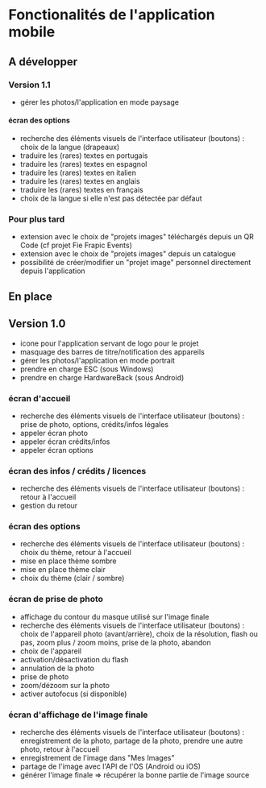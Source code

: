 # Fonctionalités de l'application mobile

## A développer

### Version 1.1

* gérer les photos/l'application en mode paysage

#### écran des options

* recherche des éléments visuels de l'interface utilisateur (boutons) : choix de la langue (drapeaux)
* traduire les (rares) textes en portugais
* traduire les (rares) textes en espagnol
* traduire les (rares) textes en italien
* traduire les (rares) textes en anglais
* traduire les (rares) textes en français
* choix de la langue si elle n'est pas détectée par défaut

### Pour plus tard

* extension avec le choix de "projets images" téléchargés depuis un QR Code (cf projet Fie Frapic Events)
* extension avec le choix de "projets images" depuis un catalogue
* possibilité de créer/modifier un "projet image" personnel directement depuis l'application

## En place

## Version 1.0

* icone pour l'application servant de logo pour le projet
* masquage des barres de titre/notification des appareils
* gérer les photos/l'application en mode portrait
* prendre en charge ESC (sous Windows)
* prendre en charge HardwareBack (sous Android)

### écran d'accueil

* recherche des éléments visuels de l'interface utilisateur (boutons) : prise de photo, options, crédits/infos légales
* appeler écran photo
* appeler écran crédits/infos
* appeler écran options

### écran des infos / crédits / licences

* recherche des éléments visuels de l'interface utilisateur (boutons) : retour à l'accueil
* gestion du retour

### écran des options

* recherche des éléments visuels de l'interface utilisateur (boutons) : choix du thème, retour à l'accueil
* mise en place thème sombre
* mise en place thème clair
* choix du thème (clair / sombre)

### écran de prise de photo

* affichage du contour du masque utilisé sur l'image finale
* recherche des éléments visuels de l'interface utilisateur (boutons) : choix de l'appareil photo (avant/arrière), choix de la résolution, flash ou pas, zoom plus / zoom moins, prise de la photo, abandon
* choix de l'appareil
* activation/désactivation du flash
* annulation de la photo
* prise de photo
* zoom/dézoom sur la photo
* activer autofocus (si disponible)

### écran d'affichage de l'image finale

* recherche des éléments visuels de l'interface utilisateur (boutons) : enregistrement de la photo, partage de la photo, prendre une autre photo, retour à l'accueil
* enregistrement de l'image dans "Mes Images"
* partage de l'image avec l'API de l'OS (Android ou iOS)
* générer l'image finale => récupérer la bonne partie de l'image source

